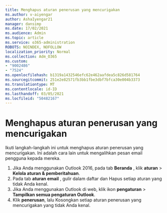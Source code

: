 ```yaml
---
title: Menghapus aturan penerusan yang mencurigakan
ms.author: v-aiyengar
author: AshaIyengar21
manager: dansimp
ms.date: 17/02/2021
ms.audience: Admin
ms.topic: article
ms.service: o365-administration
ROBOTS: NOINDEX, NOFOLLOW
localization_priority: Normal
ms.collection: Adm_O365
ms.custom:
- "9002486"
- "7524"
ms.openlocfilehash: b1319a1432546efc62e462aafdea5c826d581764
ms.sourcegitcommit: 251e2e82571fb3bb1fbe3dbf7bfca30e004b3373
ms.translationtype: MT
ms.contentlocale: id-ID
ms.lasthandoff: 03/05/2021
ms.locfileid: "50482167"
---
```

# <a name="remove-suspicious-forwarding-rules"></a>Menghapus aturan penerusan yang mencurigakan

Ikuti langkah-langkah ini untuk menghapus aturan penerusan yang mencurigakan. Ini adalah cara lain untuk mengalihkan pesan email pengguna kepada mereka.

1. Jika Anda menggunakan Outlook 2016, pada tab **Beranda** , klik **aturan**  >  **Kelola aturan & pemberitahuan**. 
1. Pada tab **aturan email** , gulir dalam daftar dan Hapus setiap aturan yang tidak Anda kenal.
1. Jika Anda menggunakan Outlook di web, klik ikon **pengaturan** > **Tampilkan semua pengaturan Outlook**.
1. Klik **penerusan**, lalu Kosongkan setiap aturan penerusan yang mencurigakan yang tidak Anda kenal.
